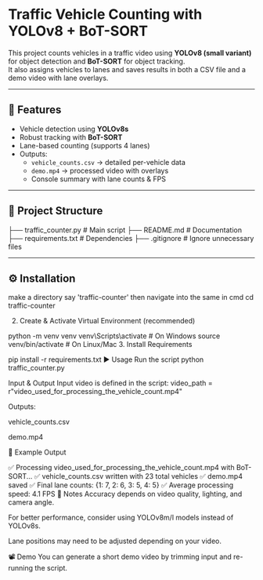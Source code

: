 # Traffic Vehicle Counting with YOLOv8 + BoT-SORT

This project counts vehicles in a traffic video using **YOLOv8 (small variant)** for object detection and **BoT-SORT** for object tracking.  
It also assigns vehicles to lanes and saves results in both a CSV file and a demo video with lane overlays.

---

## 🚀 Features
- Vehicle detection using **YOLOv8s**
- Robust tracking with **BoT-SORT**
- Lane-based counting (supports 4 lanes)
- Outputs:
  - `vehicle_counts.csv` → detailed per-vehicle data
  - `demo.mp4` → processed video with overlays
  - Console summary with lane counts & FPS

---

## 📂 Project Structure
├── traffic_counter.py # Main script
├── README.md # Documentation
├── requirements.txt # Dependencies
├── .gitignore # Ignore unnecessary files



---

## ⚙️ Installation
make a directory say 'traffic-counter'
then navigate into the same in cmd
cd traffic-counter

2. Create & Activate Virtual Environment (recommended)

python -m venv venv
venv\Scripts\activate   # On Windows
source venv/bin/activate   # On Linux/Mac
3. Install Requirements

pip install -r requirements.txt
▶️ Usage
Run the script
python traffic_counter.py


Input & Output
Input video is defined in the script:
video_path = r"video_used_for_processing_the_vehicle_count.mp4"

Outputs:

vehicle_counts.csv

demo.mp4

📝 Example Output

✅ Processing video_used_for_processing_the_vehicle_count.mp4 with BoT-SORT...
✅ vehicle_counts.csv written with 23 total vehicles
✅ demo.mp4 saved
✅ Final lane counts: {1: 7, 2: 6, 3: 5, 4: 5}
✅ Average processing speed: 4.1 FPS
📌 Notes
Accuracy depends on video quality, lighting, and camera angle.

For better performance, consider using YOLOv8m/l models instead of YOLOv8s.

Lane positions may need to be adjusted depending on your video.

📽 Demo
You can generate a short demo video by trimming input and re-running the script.
